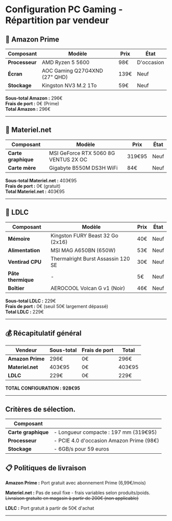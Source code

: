 # Configuration PC Gaming - Répartition par vendeur

## 🛒 Amazon Prime

| Composant | Modèle | Prix | État |
|-----------|--------|------|------|
| **Processeur** | AMD Ryzen 5 5600 | 98€ | D'occasion |
| **Écran** | AOC Gaming Q27G4XND (27" QHD) | 139€ | Neuf |
| **Stockage** | Kingston NV3 M.2 1To | 59€ | Neuf |

**Sous-total Amazon :** 296€  
**Frais de port :** 0€ (Prime)  
**Total Amazon :** 296€

---

## 🛒 Materiel.net

| Composant | Modèle | Prix | État |
|-----------|--------|------|------|
| **Carte graphique** | MSI GeForce RTX 5060 8G VENTUS 2X OC | 319€95 | Neuf |
| **Carte mère** | Gigabyte B550M DS3H WiFi | 84€ | Neuf |

**Sous-total Materiel.net :** 403€95  
**Frais de port :** 0€ (gratuit)  
**Total Materiel.net :** 403€95

---

## 🛒 LDLC

| Composant | Modèle | Prix | État |
|-----------|--------|------|------|
| **Mémoire** | Kingston FURY Beast 32 Go (2x16) | 40€ | Neuf |
| **Alimentation** | MSI MAG A650BN (650W) | 53€ | Neuf |
| **Ventirad CPU** | Thermalright Burst Assassin 120 SE | 30€ | Neuf |
| **Pâte thermique** | - | 5€ | Neuf |
| **Boîtier** | AEROCOOL Volcan G v1 (Noir) | 46€ | Neuf |

**Sous-total LDLC :** 229€  
**Frais de port :** 0€ (seuil 50€ largement dépassé)  
**Total LDLC :** 229€

---

## 💰 Récapitulatif général

| Vendeur | Sous-total | Frais de port | Total |
|---------|------------|---------------|-------|
| **Amazon Prime** | 296€ | 0€ | 296€ |
| **Materiel.net** | 403€95 | 0€ | 403€95 |
| **LDLC** | 229€ | 0€ | 229€ |

**TOTAL CONFIGURATION :** **928€95**

---

## Critères de sélection.

| Composant |  |
|-----------|--------|
| **Carte graphique** | - Longueur compacte : 197 mm (319€95)     |
| **Processeur**    | - PCIE 4.0 d'occasion Amazon Prime (98€)                |
| **Stockage**      | - 6GB/s pour 59 euros     |

## 📋 Politiques de livraison

**Amazon Prime :** Port gratuit avec abonnement Prime (6,99€/mois)

**Materiel.net :** Pas de seuil fixe - frais variables selon produits/poids. ~~Livraison gratuite en magasin à partir de 200€ (non applicable)~~

**LDLC :** Port gratuit à partir de 50€ d'achat

---